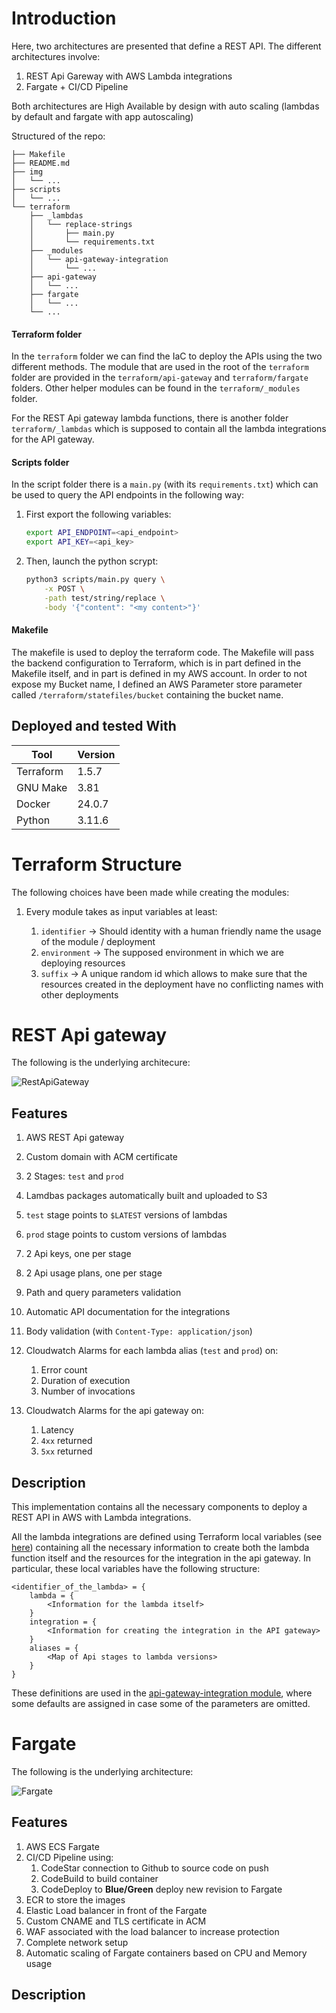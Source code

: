 # Introduction

Here, two architectures are presented that define a REST API. The different architectures involve:

1. REST Api Gareway with AWS Lambda integrations
2. Fargate + CI/CD Pipeline

Both architectures are High Available by design with auto scaling (lambdas by default and fargate with app autoscaling)

Structured of the repo:

```
├── Makefile
├── README.md
├── img
│   └── ...
├── scripts
│   └── ...
└── terraform
    ├── _lambdas
    │   └── replace-strings
    │       ├── main.py
    │       └── requirements.txt
    ├── _modules
    │   └── api-gateway-integration
    │       └── ...
    ├── api-gateway
    │   └── ...
    ├── fargate
    │   └── ...
    └── ...
```

#### Terraform folder

In the `terraform` folder we can find the IaC to deploy the APIs using the two different methods. The module that are used in the root of the `terraform` folder are provided in the `terraform/api-gateway` and `terraform/fargate` folders. Other helper modules can be found in the `terraform/_modules` folder.

For the REST Api gateway lambda functions, there is another folder `terraform/_lambdas` which is supposed to contain all the lambda integrations for the API gateway.

#### Scripts folder

In the script folder there is a `main.py` (with its `requirements.txt`) which can be used to query the API endpoints in the following way:

1. First export the following variables:
   
   ```sh
   export API_ENDPOINT=<api_endpoint>
   export API_KEY=<api_key>
   ```

2. Then, launch the python scrypt:

    ```sh
    python3 scripts/main.py query \
        -x POST \
        -path test/string/replace \
        -body '{"content": "<my content>"}'
    ```


#### Makefile

The makefile is used to deploy the terraform code. The Makefile will pass the backend configuration to Terraform, which is in part defined in the Makefile itself, and in part is defined in my AWS account. In order to not expose my Bucket name, I defined an AWS Parameter store parameter called `/terraform/statefiles/bucket` containing the bucket name.

## Deployed and tested With

| Tool      | Version   |
|-----------|-----------|
| Terraform | 1.5.7     |
| GNU Make  | 3.81      |
| Docker    | 24.0.7    |
| Python    | 3.11.6    |

# Terraform Structure

The following choices have been made while creating the modules:

1. Every module takes as input variables at least:

    1. `identifier` -> Should identity with a human friendly name the usage of the module / deployment
    2. `environment` -> The supposed environment in which we are deploying resources
    3. `suffix` -> A unique random id which allows to make sure that the resources created in the deployment have no conflicting names with other deployments

# REST Api gateway

The following is the underlying architecure:

![RestApiGateway](./img/RestApiGateway.png)

## Features

1. AWS REST Api gateway
2. Custom domain with ACM certificate
3. 2 Stages: `test` and `prod`
4. Lamdbas packages automatically built and uploaded to S3
5. `test` stage points to `$LATEST` versions of lambdas
6. `prod` stage points to custom versions of lambdas
7. 2 Api keys, one per stage
8. 2 Api usage plans, one per stage
9. Path and query parameters validation
10. Automatic API documentation for the integrations
11. Body validation (with `Content-Type: application/json`)
12. Cloudwatch Alarms for each lambda alias (`test` and `prod`) on:
    1.  Error count
    1.  Duration of execution
    2.  Number of invocations

13. Cloudwatch Alarms for the api gateway on:
    1.  Latency
    2.  `4xx` returned
    3.  `5xx` returned

## Description

This implementation contains all the necessary components to deploy a REST API in AWS with Lambda integrations.

All the lambda integrations are defined using Terraform local variables (see [here](./terraform/api-gateway/lambdas_def.tf)) containing all the necessary information to create both the lambda function itself and the resources for the integration in the api gateway. In particular, these local variables have the following structure:

```
<identifier_of_the_lambda> = {
    lambda = {
        <Information for the lambda itself>
    }
    integration = {
        <Information for creating the integration in the API gateway>
    }
    aliases = {
        <Map of Api stages to lambda versions>
    }
}
```

These definitions are used in the [api-gateway-integration module](./terraform/api-gateway/api_integration.tf), where some defaults are assigned in case some of the parameters are omitted.

# Fargate

The following is the underlying architecture:

![Fargate](./img/Fargate.png)

## Features

1. AWS ECS Fargate
2. CI/CD Pipeline using:
   1. CodeStar connection to Github to source code on push
   2. CodeBuild to build container
   3. CodeDeploy to **Blue/Green** deploy new revision to Fargate
3. ECR to store the images
4. Elastic Load balancer in front of the Fargate
5. Custom CNAME and TLS certificate in ACM
6. WAF associated with the load balancer to increase protection
7. Complete network setup
8. Automatic scaling of Fargate containers based on CPU and Memory usage

## Description